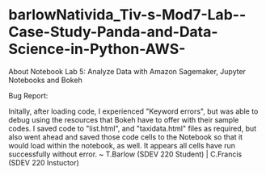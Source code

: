 # barlowNativida_Tiv-s-Mod7-Lab--Case-Study-Panda-and-Data-Science-in-Python-AWS-
About Notebook
Lab 5: Analyze Data with Amazon Sagemaker, Jupyter Notebooks and Bokeh

Bug Report:

Initally, after loading code, I experienced "Keyword errors", but was able to debug using the resources that Bokeh have to offer with their sample codes.  I saved code to "list.html", and "taxidata.html" files as required, but also went ahead and saved those code cells to the Notebook so that it would load within the notebook, as well. It appears all cells have run successfully without error.  ~ T.Barlow (SDEV 220 Student) | C.Francis (SDEV 220 Instuctor)
